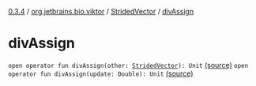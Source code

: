 [0.3.4](../../index.md) / [org.jetbrains.bio.viktor](../index.md) / [StridedVector](index.md) / [divAssign](.)

# divAssign

`open operator fun divAssign(other: `[`StridedVector`](index.md)`): Unit` [(source)](https://github.com/JetBrains-Research/viktor/blob/0.3.4/src/main/kotlin/org/jetbrains/bio/viktor/StridedVector.kt#L409)
`open operator fun divAssign(update: Double): Unit` [(source)](https://github.com/JetBrains-Research/viktor/blob/0.3.4/src/main/kotlin/org/jetbrains/bio/viktor/StridedVector.kt#L418)